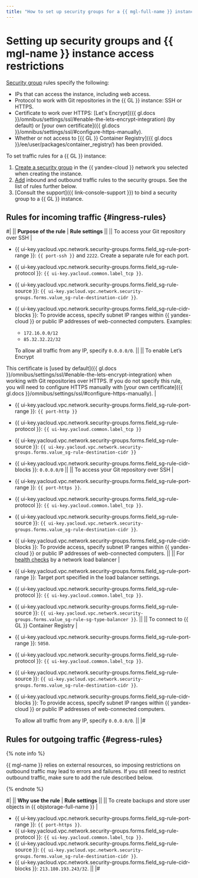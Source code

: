 ```yaml
---
title: "How to set up security groups for a {{ mgl-full-name }} instance"
---
```


# Setting up security groups and {{ mgl-name }} instance access restrictions

[Security group](../../vpc/concepts/security-groups.md) rules specify the following:

* IPs that can access the instance, including web access.
* Protocol to work with Git repositories in the {{ GL }} instance: SSH or HTTPS.
* Certificate to work over HTTPS: [Let's Encrypt]({{ gl.docs }}/omnibus/settings/ssl/#enable-the-lets-encrypt-integration) (by default) or [your own certificate]({{ gl.docs }}/omnibus/settings/ssl/#configure-https-manually).
* Whether or not access to [{{ GL }} Container Registry]({{ gl.docs }}/ee/user/packages/container_registry/) has been provided.

To set traffic rules for a {{ GL }} instance:

1. [Create a security group](../../vpc/operations/security-group-create.md) in the {{ yandex-cloud }} network you selected when creating the instance.
1. [Add](../../vpc/operations/security-group-add-rule.md) inbound and outbound traffic rules to the security groups. See the list of rules further below.
1. [Consult the support]({{ link-console-support }}) to bind a security group to a {{ GL }} instance.

## Rules for incoming traffic {#ingress-rules}

#|
|| **Purpose of the rule** | **Rule settings** ||
|| To access your Git repository over SSH |
* {{ ui-key.yacloud.vpc.network.security-groups.forms.field_sg-rule-port-range }}: `{{ port-ssh }}` and `2222`. Create a separate rule for each port.
* {{ ui-key.yacloud.vpc.network.security-groups.forms.field_sg-rule-protocol }}: `{{ ui-key.yacloud.common.label_tcp }}`.
* {{ ui-key.yacloud.vpc.network.security-groups.forms.field_sg-rule-source }}: `{{ ui-key.yacloud.vpc.network.security-groups.forms.value_sg-rule-destination-cidr }}`.
* {{ ui-key.yacloud.vpc.network.security-groups.forms.field_sg-rule-cidr-blocks }}: To provide access, specify subnet IP ranges within {{ yandex-cloud }} or public IP addresses of web-connected computers. Examples:

   * `172.16.0.0/12`
   * `85.32.32.22/32`

   To allow all traffic from any IP, specify `0.0.0.0/0`.
||
|| To enable Let’s Encrypt

This certificate is [used by default]({{ gl.docs }}/omnibus/settings/ssl/#enable-the-lets-encrypt-integration) when working with Git repositories over HTTPS. If you do not specify this rule, you will need to configure HTTPS manually with [your own certificate]({{ gl.docs }}/omnibus/settings/ssl/#configure-https-manually). |
* {{ ui-key.yacloud.vpc.network.security-groups.forms.field_sg-rule-port-range }}: `{{ port-http }}`
* {{ ui-key.yacloud.vpc.network.security-groups.forms.field_sg-rule-protocol }}: `{{ ui-key.yacloud.common.label_tcp }}`
* {{ ui-key.yacloud.vpc.network.security-groups.forms.field_sg-rule-source }}: `{{ ui-key.yacloud.vpc.network.security-groups.forms.value_sg-rule-destination-cidr }}`
* {{ ui-key.yacloud.vpc.network.security-groups.forms.field_sg-rule-cidr-blocks }}: `0.0.0.0/0`
||
|| To access your Git repository over SSH |
* {{ ui-key.yacloud.vpc.network.security-groups.forms.field_sg-rule-port-range }}: `{{ port-https }}`.
* {{ ui-key.yacloud.vpc.network.security-groups.forms.field_sg-rule-protocol }}: `{{ ui-key.yacloud.common.label_tcp }}`.
* {{ ui-key.yacloud.vpc.network.security-groups.forms.field_sg-rule-source }}: `{{ ui-key.yacloud.vpc.network.security-groups.forms.value_sg-rule-destination-cidr }}`.
* {{ ui-key.yacloud.vpc.network.security-groups.forms.field_sg-rule-cidr-blocks }}: To provide access, specify subnet IP ranges within {{ yandex-cloud }} or public IP addresses of web-connected computers.
||
|| For [health checks](../../network-load-balancer/concepts/health-check.md) by a network load balancer |
* {{ ui-key.yacloud.vpc.network.security-groups.forms.field_sg-rule-port-range }}: Target port specified in the load balancer settings.
* {{ ui-key.yacloud.vpc.network.security-groups.forms.field_sg-rule-protocol }}: `{{ ui-key.yacloud.common.label_tcp }}`.
* {{ ui-key.yacloud.vpc.network.security-groups.forms.field_sg-rule-source }}: `{{ ui-key.yacloud.vpc.network.security-groups.forms.value_sg-rule-sg-type-balancer }}`.
||
|| To connect to {{ GL }} Container Registry |
* {{ ui-key.yacloud.vpc.network.security-groups.forms.field_sg-rule-port-range }}: `5050`.
* {{ ui-key.yacloud.vpc.network.security-groups.forms.field_sg-rule-protocol }}: `{{ ui-key.yacloud.common.label_tcp }}`.
* {{ ui-key.yacloud.vpc.network.security-groups.forms.field_sg-rule-source }}: `{{ ui-key.yacloud.vpc.network.security-groups.forms.value_sg-rule-destination-cidr }}`.
* {{ ui-key.yacloud.vpc.network.security-groups.forms.field_sg-rule-cidr-blocks }}: To provide access, specify subnet IP ranges within {{ yandex-cloud }} or public IP addresses of web-connected computers.

   To allow all traffic from any IP, specify `0.0.0.0/0`.
||
|#

## Rules for outgoing traffic {#egress-rules}

{% note info %}

{{ mgl-name }} relies on external resources, so imposing restrictions on outbound traffic may lead to errors and failures. If you still need to restrict outbound traffic, make sure to add the rule described below.

{% endnote %}

#|
|| **Why use the rule** | **Rule settings** ||
|| To create backups and store user objects in {{ objstorage-full-name }} |
* {{ ui-key.yacloud.vpc.network.security-groups.forms.field_sg-rule-port-range }}: `{{ port-https }}`.
* {{ ui-key.yacloud.vpc.network.security-groups.forms.field_sg-rule-protocol }}: `{{ ui-key.yacloud.common.label_tcp }}`.
* {{ ui-key.yacloud.vpc.network.security-groups.forms.field_sg-rule-source }}: `{{ ui-key.yacloud.vpc.network.security-groups.forms.value_sg-rule-destination-cidr }}`.
* {{ ui-key.yacloud.vpc.network.security-groups.forms.field_sg-rule-cidr-blocks }}: `213.180.193.243/32`.
||
|#
